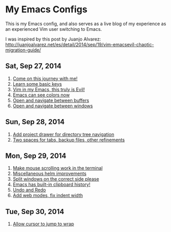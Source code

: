 # My Emacs Configs

This is my Emacs config, and also serves as a live blog of my experience as an experienced Vim user switching to Emacs.

I was inspired by this post by Juanjo Alvarez: http://juanjoalvarez.net/es/detail/2014/sep/19/vim-emacsevil-chaotic-migration-guide/

## Sat, Sep 27, 2014

1. [Come on this journey with me!](https://github.com/seven1m/.emacs.d/commit/2f1b568baabc75ab664713a3bd78b931c029a6ac)
2. [Learn some basic keys](https://github.com/seven1m/.emacs.d/commit/f5a2f66bf2028572c5f2717b7cc4ed2e5f04fe7c)
3. [Vim in my Emacs, this truly is Evil!](https://github.com/seven1m/.emacs.d/commit/3f879be5ef5aeb0895ac654913073e4438c8628a)
4. [Emacs can see colors now](https://github.com/seven1m/.emacs.d/commit/d94b51df412581950dfabdf3e47e5ec09bc68c8e)
5. [Open and navigate between buffers](https://github.com/seven1m/.emacs.d/commit/5bf24c29f7a29cea368da035b721e84a96244b94)
6. [Open and navigate between windows](https://github.com/seven1m/.emacs.d/commit/90aff292f68ae5547d0495e9a233e99b23020f5e)

## Sun, Sep 28, 2014

1. [Add project drawer for directory tree navigation](https://github.com/seven1m/.emacs.d/commit/8de8e4adad63658a21ff8b62e43a50833775bf18)
2. [Two spaces for tabs, backup files, other refinements](https://github.com/seven1m/.emacs.d/commit/c945dd06e80c6b6ad2ce8f82f6289e977285171e)

## Mon, Sep 29, 2014

1. [Make mouse scrolling work in the terminal](https://github.com/seven1m/.emacs.d/commit/ef1855a2db660acb311eaa2fc50fd36a78f143d0)
2. [Miscellaneous helm improvements](https://github.com/seven1m/.emacs.d/commit/4f4cd83ac0991b8d1da14604a57c0b9bba10c851)
3. [Split windows on the correct side please](https://github.com/seven1m/.emacs.d/commit/c27ff7107f41bbf624fc59e2c4903e847515461f)
4. [Emacs has built-in clipboard history!](https://github.com/seven1m/.emacs.d/commit/507073170249e002c2922dab32d09a2ebb9981c4)
5. [Undo and Redo](https://github.com/seven1m/.emacs.d/commit/5158c25399f7ff149aeeb200ebd4da127376acb5)
6. [Add web modes, fix indent width](https://github.com/seven1m/.emacs.d/commit/b3532631536e92bc41075b55642ec30bb4facc85)

## Tue, Sep 30, 2014

1. [Allow cursor to jump to wrap](https://github.com/seven1m/.emacs.d/commit/4aa25977a8628857cae7f4e5efd1562598062e1d)